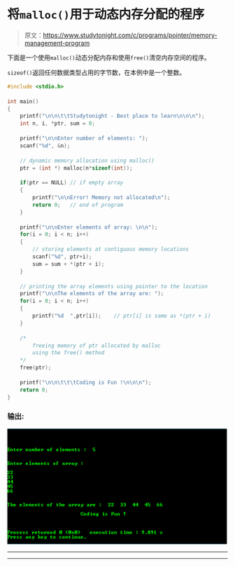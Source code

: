 # 将`malloc()`用于动态内存分配的程序

> 原文：<https://www.studytonight.com/c/programs/pointer/memory-management-program>

下面是一个使用`malloc()`动态分配内存和使用`free()`清空内存空间的程序。

`sizeof()`返回任何数据类型占用的字节数，在本例中是一个整数。

```cpp
#include <stdio.h>

int main()
{
    printf("\n\n\t\tStudytonight - Best place to learn\n\n\n");
    int n, i, *ptr, sum = 0;

    printf("\n\nEnter number of elements: ");
    scanf("%d", &n);

    // dynamic memory allocation using malloc()
    ptr = (int *) malloc(n*sizeof(int));

    if(ptr == NULL) // if empty array
    {
        printf("\n\nError! Memory not allocated\n");
        return 0;   // end of program
    }

    printf("\n\nEnter elements of array: \n\n");
    for(i = 0; i < n; i++)
    {
        // storing elements at contiguous memory locations
        scanf("%d", ptr+i);    
        sum = sum + *(ptr + i);
    }

    // printing the array elements using pointer to the location
    printf("\n\nThe elements of the array are: ");
    for(i = 0; i < n; i++)
    {
        printf("%d  ",ptr[i]);    // ptr[i] is same as *(ptr + i)
    }

    /* 
        freeing memory of ptr allocated by malloc 
        using the free() method
    */
    free(ptr);

    printf("\n\n\t\t\tCoding is Fun !\n\n\n");
    return 0;
}
```

### 输出:

![Basic Memory Management/allocation Program using malloc and free in c language](img/e96bad68bcfbe1918b158c39323f1025.png)

* * *

* * *